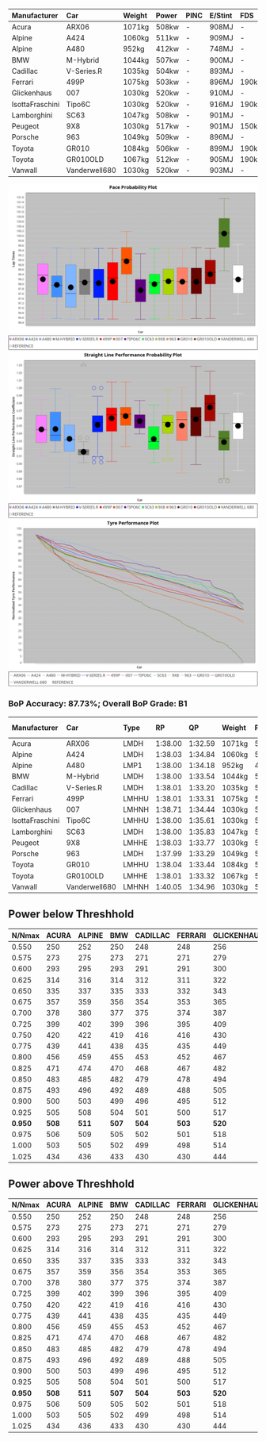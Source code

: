 |Manufacturer|Car|Weight|Power|PINC|E/Stint|FDS|
|:-|:-|:-|:-|:-|:-|:-|
|Acura|ARX06|1071kg|508kw|-|908MJ|-|
|Alpine|A424|1060kg|511kw|-|909MJ|-|
|Alpine|A480|952kg|412kw|-|748MJ|-|
|BMW|M-Hybrid|1044kg|507kw|-|900MJ|-|
|Cadillac|V-Series.R|1035kg|504kw|-|893MJ|-|
|Ferrari|499P|1075kg|503kw|-|896MJ|190kph|
|Glickenhaus|007|1030kg|520kw|-|910MJ|-|
|IsottaFraschini|Tipo6C|1030kg|520kw|-|916MJ|190kph|
|Lamborghini|SC63|1047kg|508kw|-|901MJ|-|
|Peugeot|9X8|1030kg|517kw|-|901MJ|150kph|
|Porsche|963|1049kg|509kw|-|896MJ|-|
|Toyota|GR010|1084kg|506kw|-|899MJ|190kph|
|Toyota|GR010OLD|1067kg|512kw|-|905MJ|190kph|
|Vanwall|Vanderwell680|1030kg|520kw|-|903MJ|-|

![PACECHART](./IMG/ACOMETHOD.png)
![STRAIGHTLINEPERFORMANCECHART](./IMG/ACOMETHOD_sp.png)
![TYREPERFORMANCECHART](./IMG/ACOMETHOD_tw.png)

### BoP Accuracy: 87.73%; Overall BoP Grade: B1
|Manufacturer|Car|Type|RP|QP|Weight|Power¹|Threshhold|PINC|Power²|E/Stint|AVG Vmax|FDS|RDLC|L/Stint|BOP-Grade|ModelAccuracy|ModelPoints|Match%|
|:-|:-|:-|:-|:-|:-|:-|:-|:-|:-|:-|:-|:-|:-|:-|:-|:-|:-|:-|
|Acura|ARX06|LMDH|1:38.00|1:32.59|1071kg|508kw|210.0kph|-|508kw|908MJ|312.52kph|-|1.00|30|-B1|100.00%|995|85.75%|
|Alpine|A424|LMDH|1:38.03|1:34.84|1060kg|511kw|210.0kph|-|511kw|909MJ|313.24kph|-|1.01|30|~A1|80.53%|517|96.52%|
|Alpine|A480|LMP1|1:38.00|1:34.18|952kg|412kw|210.0kph|-|412kw|748MJ|308.21kph|-|0.97|28|~A1|56.35%|794|100.00%|
|BMW|M-Hybrid|LMDH|1:38.00|1:33.54|1044kg|507kw|210.0kph|-|507kw|900MJ|309.65kph|-|1.03|30|-A2|96.62%|1656|92.10%|
|Cadillac|V-Series.R|LMDH|1:38.01|1:33.20|1035kg|504kw|210.0kph|-|504kw|893MJ|314.05kph|-|1.03|30|~A1|90.68%|2081|95.20%|
|Ferrari|499P|LMHHU|1:38.01|1:33.31|1075kg|503kw|210.0kph|-|503kw|896MJ|314.40kph|190kph|1.02|30|-A2|94.63%|2574|93.31%|
|Glickenhaus|007|LMHNH|1:38.71|1:34.44|1030kg|520kw|210.0kph|-|520kw|910MJ|317.91kph|-|0.96|30|+B1|94.93%|1610|87.31%|
|IsottaFraschini|Tipo6C|LMHHU|1:38.00|1:35.61|1030kg|520kw|210.0kph|-|520kw|916MJ|316.77kph|190kph|1.08|30|+B1|66.67%|96|85.51%|
|Lamborghini|SC63|LMDH|1:38.00|1:35.83|1047kg|508kw|210.0kph|-|508kw|901MJ|311.29kph|-|1.04|30|-A2|92.15%|399|93.87%|
|Peugeot|9X8|LMHHE|1:38.03|1:33.77|1030kg|517kw|210.0kph|-|517kw|901MJ|314.96kph|150kph|1.03|30|~A1|83.80%|2473|100.00%|
|Porsche|963|LMDH|1:37.99|1:33.29|1049kg|509kw|210.0kph|-|509kw|896MJ|314.26kph|-|1.02|30|-A2|95.67%|5902|92.16%|
|Toyota|GR010|LMHHU|1:38.04|1:33.44|1084kg|506kw|210.0kph|-|506kw|899MJ|314.06kph|190kph|1.01|30|~A1|91.69%|3310|96.37%|
|Toyota|GR010OLD|LMHHE|1:38.01|1:33.32|1067kg|512kw|210.0kph|-|512kw|905MJ|317.76kph|190kph|1.02|30|~A1|85.24%|1322|98.36%|
|Vanwall|Vanderwell680|LMHNH|1:40.05|1:34.96|1030kg|520kw|210.0kph|-|520kw|903MJ|311.39kph|-|1.01|30|+Ω1|93.72%|627|11.70%|

## Power below Threshhold
|N/Nmax|ACURA|ALPINE|BMW|CADILLAC|FERRARI|GLICKENHAUS|ISOTTAFRASCHINI|LAMBORGHINI|PEUGEOT|PORSCHE|TOYOTA|TOYOTA|VANWALL|​|RPM|A480|
|:-|:-|:-|:-|:-|:-|:-|:-|:-|:-|:-|:-|:-|:-|:-|:-|:-|
|0.550|250|252|250|248|248|256|256|250|255|251|249|252|256|​|--|-|
|0.575|273|275|273|271|271|279|279|273|278|274|272|275|279|​|--|-|
|0.600|293|295|293|291|291|300|300|293|298|294|292|296|300|​|--|-|
|0.625|314|316|314|312|311|322|322|314|320|315|313|317|322|​|--|-|
|0.650|335|337|335|333|332|343|343|335|341|336|334|338|343|​|--|-|
|0.675|357|359|356|354|353|365|365|357|363|357|355|359|365|​|--|-|
|0.700|378|380|377|375|374|387|387|378|385|379|377|381|387|​|--|-|
|0.725|399|402|399|396|395|409|409|399|407|400|398|403|409|​|--|-|
|0.750|420|422|419|416|416|430|430|420|427|421|418|423|430|​|--|-|
|0.775|439|441|438|435|435|449|449|439|446|440|437|442|449|​|5000|242|
|0.800|456|459|455|453|452|467|467|456|464|457|454|460|467|​|5500|286|
|0.825|471|474|470|468|467|482|482|471|479|472|469|475|482|​|6000|319|
|0.850|483|485|482|479|478|494|494|483|491|484|481|486|494|​|6500|361|
|0.875|493|496|492|489|488|505|505|493|502|494|491|497|505|​|7000|403|
|0.900|500|503|499|496|495|512|512|500|509|501|498|504|512|​|7500|413|
|0.925|505|508|504|501|500|517|517|505|514|506|503|509|517|​|8000|409|
|**0.950**|**508**|**511**|**507**|**504**|**503**|**520**|**520**|**508**|**517**|**509**|**506**|**512**|**520**|**​**|**8500**|**412**|
|0.975|506|509|505|502|501|518|518|506|515|507|504|510|518|​|9000|206|
|1.000|503|505|502|499|498|514|514|503|511|504|501|506|514|​|--|-|
|1.025|434|436|433|430|430|444|444|434|441|435|432|437|444|​|--|-|

## Power above Threshhold
|N/Nmax|ACURA|ALPINE|BMW|CADILLAC|FERRARI|GLICKENHAUS|ISOTTAFRASCHINI|LAMBORGHINI|PEUGEOT|PORSCHE|TOYOTA|TOYOTA|VANWALL|​|RPM|A480|
|:-|:-|:-|:-|:-|:-|:-|:-|:-|:-|:-|:-|:-|:-|:-|:-|:-|
|0.550|250|252|250|248|248|256|256|250|255|251|249|252|256|​|--|-|
|0.575|273|275|273|271|271|279|279|273|278|274|272|275|279|​|--|-|
|0.600|293|295|293|291|291|300|300|293|298|294|292|296|300|​|--|-|
|0.625|314|316|314|312|311|322|322|314|320|315|313|317|322|​|--|-|
|0.650|335|337|335|333|332|343|343|335|341|336|334|338|343|​|--|-|
|0.675|357|359|356|354|353|365|365|357|363|357|355|359|365|​|--|-|
|0.700|378|380|377|375|374|387|387|378|385|379|377|381|387|​|--|-|
|0.725|399|402|399|396|395|409|409|399|407|400|398|403|409|​|--|-|
|0.750|420|422|419|416|416|430|430|420|427|421|418|423|430|​|--|-|
|0.775|439|441|438|435|435|449|449|439|446|440|437|442|449|​|5000|242|
|0.800|456|459|455|453|452|467|467|456|464|457|454|460|467|​|5500|286|
|0.825|471|474|470|468|467|482|482|471|479|472|469|475|482|​|6000|319|
|0.850|483|485|482|479|478|494|494|483|491|484|481|486|494|​|6500|361|
|0.875|493|496|492|489|488|505|505|493|502|494|491|497|505|​|7000|403|
|0.900|500|503|499|496|495|512|512|500|509|501|498|504|512|​|7500|413|
|0.925|505|508|504|501|500|517|517|505|514|506|503|509|517|​|8000|409|
|**0.950**|**508**|**511**|**507**|**504**|**503**|**520**|**520**|**508**|**517**|**509**|**506**|**512**|**520**|**​**|**8500**|**412**|
|0.975|506|509|505|502|501|518|518|506|515|507|504|510|518|​|9000|206|
|1.000|503|505|502|499|498|514|514|503|511|504|501|506|514|​|--|-|
|1.025|434|436|433|430|430|444|444|434|441|435|432|437|444|​|--|-|
